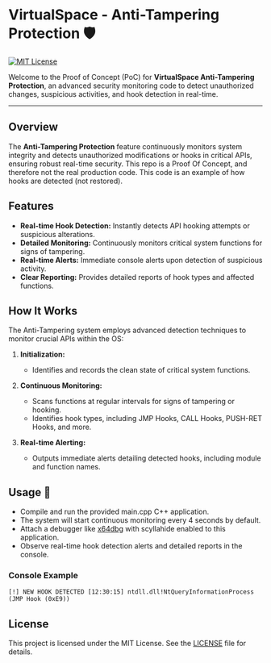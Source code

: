 # VirtualSpace - Anti-Tampering Protection 🛡️

[![MIT License](https://img.shields.io/badge/License-MIT-yellow.svg)](LICENSE)

Welcome to the Proof of Concept (PoC) for **VirtualSpace Anti-Tampering Protection**, an advanced security monitoring code to detect unauthorized changes, suspicious activities, and hook detection in real-time.

---

## Overview

The **Anti-Tampering Protection** feature continuously monitors system integrity and detects unauthorized modifications or hooks in critical APIs, ensuring robust real-time security. This repo is a Proof Of Concept, and therefore not the real production code. This code is an example of how hooks are detected (not restored).

## Features

* **Real-time Hook Detection:** Instantly detects API hooking attempts or suspicious alterations.
* **Detailed Monitoring:** Continuously monitors critical system functions for signs of tampering.
* **Real-time Alerts:** Immediate console alerts upon detection of suspicious activity.
* **Clear Reporting:** Provides detailed reports of hook types and affected functions.

## How It Works

The Anti-Tampering system employs advanced detection techniques to monitor crucial APIs within the OS:

1. **Initialization:**

   * Identifies and records the clean state of critical system functions.

2. **Continuous Monitoring:**

   * Scans functions at regular intervals for signs of tampering or hooking.
   * Identifies hook types, including JMP Hooks, CALL Hooks, PUSH-RET Hooks, and more.

3. **Real-time Alerting:**

   * Outputs immediate alerts detailing detected hooks, including module and function names.

## Usage 🧪

* Compile and run the provided main.cpp C++ application.
* The system will start continuous monitoring every 4 seconds by default.
* Attach a debugger like [x64dbg](https://x64dbg.com/) with scyllahide enabled to this application.
* Observe real-time hook detection alerts and detailed reports in the console.

### Console Example

```
[!] NEW HOOK DETECTED [12:30:15] ntdll.dll!NtQueryInformationProcess (JMP Hook (0xE9))
```

## License

This project is licensed under the MIT License. See the [LICENSE](LICENSE) file for details.
